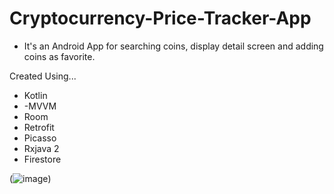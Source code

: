 # Cryptocurrency-Price-Tracker-App
    
- It's an Android App for searching coins, display detail screen and  adding coins as favorite.

Created Using...
- Kotlin
- -MVVM
- Room
- Retrofit
- Picasso
- Rxjava 2 
- Firestore

(![image](https://user-images.githubusercontent.com/77533236/169321963-8ced1098-36d0-4d3c-9284-ca653c9f6f4e.png))
